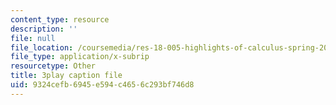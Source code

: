 ```yaml
---
content_type: resource
description: ''
file: null
file_location: /coursemedia/res-18-005-highlights-of-calculus-spring-2010/9324cefb6945e594c4656c293bf746d8_2qxY859dzzQ.srt
file_type: application/x-subrip
resourcetype: Other
title: 3play caption file
uid: 9324cefb-6945-e594-c465-6c293bf746d8
---
```

